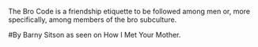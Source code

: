  The Bro Code is a friendship etiquette to be followed among men or, more specifically, among members of the bro subculture.
 
 #By Barny Sitson as seen on How I Met Your Mother.
